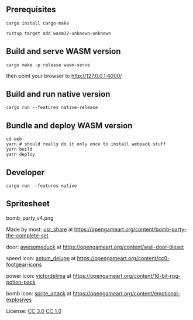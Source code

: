 ## Prerequisites

```
cargo install cargo-make
```

```
rustup target add wasm32-unknown-unknown
```

## Build and serve WASM version

```
cargo make -p release wasm-serve
```

then point your browser to http://127.0.0.1:4000/

## Build and run native version

```
cargo run --features native-release
```

## Bundle and deploy WASM version

```shell
cd web
yarn # should really do it only once to install webpack stuff
yarn build
yarn deploy
```

## Developer

```
cargo run --features native

```

## Spritesheet

bomb_party_v4.png

Made by
most: [usr_share](https://opengameart.org/users/usrshare) at
https://opengameart.org/content/bomb-party-the-complete-set

door: [awesomeduck](https://opengameart.org/users/awesomeduck) at
https://opengameart.org/content/wall-door-tileset

speed icon: [antum_deluge](https://opengameart.org/users/antumdeluge) at
https://opengameart.org/content/cc0-footgear-icons

power icon: [victordelima](https://opengameart.org/users/victordelima) at
https://opengameart.org/content/16-bit-rpg-potion-pack

bomb icon: [sprite_attack](https://opengameart.org/users/spriteattack) at
https://opengameart.org/content/emotional-explosives

License:
[CC 3.0](https://creativecommons.org/licenses/by/3.0/)
[CC 1.0](https://creativecommons.org/publicdomain/zero/1.0/)
